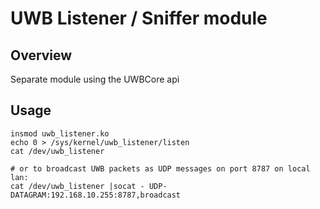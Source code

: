 # UWB Listener / Sniffer module

## Overview
Separate module using the UWBCore api

## Usage

```no-highlight
insmod uwb_listener.ko
echo 0 > /sys/kernel/uwb_listener/listen
cat /dev/uwb_listener

# or to broadcast UWB packets as UDP messages on port 8787 on local lan:
cat /dev/uwb_listener |socat - UDP-DATAGRAM:192.168.10.255:8787,broadcast
```

